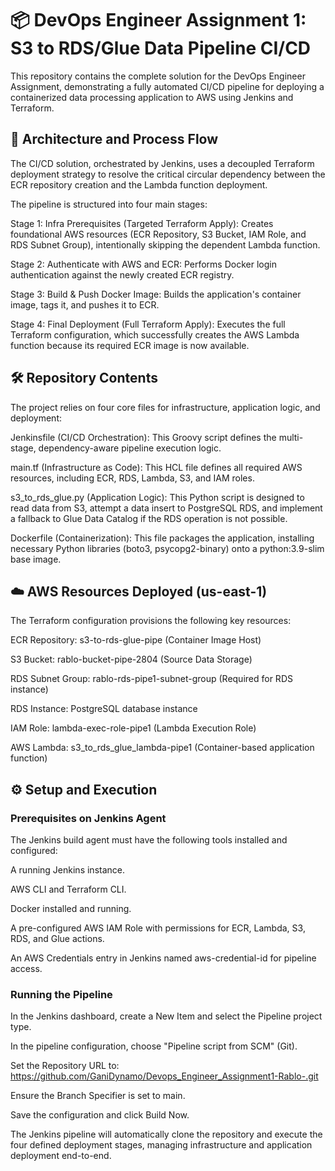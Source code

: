 <h1>📦 DevOps Engineer Assignment 1: S3 to RDS/Glue Data Pipeline CI/CD</h1>

This repository contains the complete solution for the DevOps Engineer Assignment, demonstrating a fully automated CI/CD pipeline for deploying a containerized data processing application to AWS using Jenkins and Terraform.

<h2>🚀 Architecture and Process Flow</h2>

The CI/CD solution, orchestrated by Jenkins, uses a decoupled Terraform deployment strategy to resolve the critical circular dependency between the ECR repository creation and the Lambda function deployment.

The pipeline is structured into four main stages:

Stage 1: Infra Prerequisites (Targeted Terraform Apply): Creates foundational AWS resources (ECR Repository, S3 Bucket, IAM Role, and RDS Subnet Group), intentionally skipping the dependent Lambda function.

Stage 2: Authenticate with AWS and ECR: Performs Docker login authentication against the newly created ECR registry.

Stage 3: Build & Push Docker Image: Builds the application's container image, tags it, and pushes it to ECR.

Stage 4: Final Deployment (Full Terraform Apply): Executes the full Terraform configuration, which successfully creates the AWS Lambda function because its required ECR image is now available.

<h2>🛠️ Repository Contents</h2>

The project relies on four core files for infrastructure, application logic, and deployment:

Jenkinsfile (CI/CD Orchestration): This Groovy script defines the multi-stage, dependency-aware pipeline execution logic.

main.tf (Infrastructure as Code): This HCL file defines all required AWS resources, including ECR, RDS, Lambda, S3, and IAM roles.

s3_to_rds_glue.py (Application Logic): This Python script is designed to read data from S3, attempt a data insert to PostgreSQL RDS, and implement a fallback to Glue Data Catalog if the RDS operation is not possible.

Dockerfile (Containerization): This file packages the application, installing necessary Python libraries (boto3, psycopg2-binary) onto a python:3.9-slim base image.

<h2>☁️ AWS Resources Deployed (us-east-1)</h2>

The Terraform configuration provisions the following key resources:

ECR Repository: s3-to-rds-glue-pipe (Container Image Host)

S3 Bucket: rablo-bucket-pipe-2804 (Source Data Storage)

RDS Subnet Group: rablo-rds-pipe1-subnet-group (Required for RDS instance)

RDS Instance: PostgreSQL database instance

IAM Role: lambda-exec-role-pipe1 (Lambda Execution Role)

AWS Lambda: s3_to_rds_glue_lambda-pipe1 (Container-based application function)

<h2>⚙️ Setup and Execution</h2>

<h3>Prerequisites on Jenkins Agent</h3>

The Jenkins build agent must have the following tools installed and configured:

A running Jenkins instance.

AWS CLI and Terraform CLI.

Docker installed and running.

A pre-configured AWS IAM Role with permissions for ECR, Lambda, S3, RDS, and Glue actions.

An AWS Credentials entry in Jenkins named aws-credential-id for pipeline access.

<h3>Running the Pipeline</h3>

In the Jenkins dashboard, create a New Item and select the Pipeline project type.

In the pipeline configuration, choose "Pipeline script from SCM" (Git).

Set the Repository URL to: https://github.com/GaniDynamo/Devops_Engineer_Assignment1-Rablo-.git

Ensure the Branch Specifier is set to main.

Save the configuration and click Build Now.

The Jenkins pipeline will automatically clone the repository and execute the four defined deployment stages, managing infrastructure and application deployment end-to-end.

